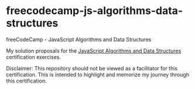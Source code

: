 # freecodecamp-js-algorithms-data-structures
freeCodeCamp - JavaScript Algorithms and Data Structures

My solution proposals for the [JavaScript Algorithms and Data Structures](https://www.freecodecamp.org/learn/javascript-algorithms-and-data-structures/) certification exercises.

Disclaimer: This repository should not be viewed as a facilitator for this certification. This is intended to highlight and memorize my journey through this certification.
